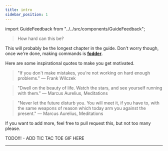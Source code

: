 ```yaml
---
title: intro
sidebar_position: 1
---
```


import GuideFeedback from "../../src/components/GuideFeedback";

> How hard can this be?

This will probably be the longest chapter in the guide. Don't worry though, once we're done, making commands is [**fodder**](https://www.merriam-webster.com/dictionary/fodder).

Here are some inspirational quotes to make you get motivated.
> "If you don't make mistakes, you're not working on hard enough problems." ― Frank Wilczek

> "Dwell on the beauty of life. Watch the stars, and see yourself running with them."  ― Marcus Aurelius, Meditations 

> "Never let the future disturb you. You will meet it, if you have to, with the same weapons of reason which today arm you against the present." ― Marcus Aurelius, Meditations 

If you want to add more, feel free to pull request this, but not too many please.

TODO!!! - ADD TIC TAC TOE GIF HERE

---
<GuideFeedback />